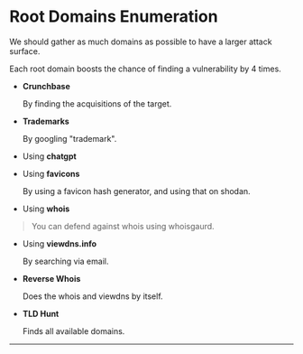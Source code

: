 # Root Domains Enumeration

We should gather as much domains as possible to have a larger attack surface.

Each root domain boosts the chance of finding a vulnerability by 4 times.

- **Crunchbase**

	By finding the acquisitions of the target.

- **Trademarks**

	By googling "trademark".

-  Using **chatgpt**

- Using **favicons**

	By using a favicon hash generator, and using that on shodan.

- Using **whois**

> You can defend against whois using whoisgaurd.

- Using **viewdns.info**

	By searching via email.

- **Reverse Whois**

	Does the whois  and viewdns by itself.

- **TLD Hunt**

	Finds all available domains.

---
